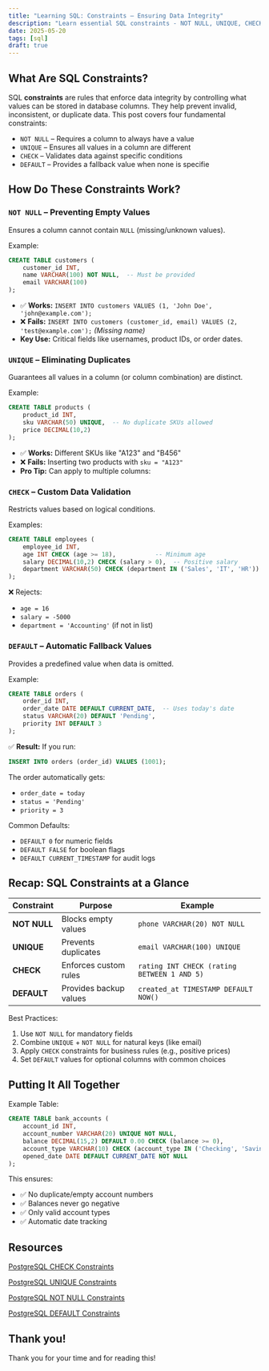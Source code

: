 ```yaml
---
title: "Learning SQL: Constraints – Ensuring Data Integrity"
description: "Learn essential SQL constraints - NOT NULL, UNIQUE, CHECK, and DEFAULT - to enforce data integrity and maintain database accuracy with practical examples."
date: 2025-05-20
tags: [sql]
draft: true
---
```


## What Are SQL Constraints?

SQL **constraints** are rules that enforce data integrity by controlling what values can be stored in database columns. They help prevent invalid, inconsistent, or duplicate data. This post covers four fundamental constraints:

- `NOT NULL` – Requires a column to always have a value
- `UNIQUE` – Ensures all values in a column are different
- `CHECK` – Validates data against specific conditions
- `DEFAULT` – Provides a fallback value when none is specifie

## How Do These Constraints Work?

### `NOT NULL` – Preventing Empty Values

Ensures a column cannot contain `NULL` (missing/unknown values).

Example:

```sql
CREATE TABLE customers (  
    customer_id INT,  
    name VARCHAR(100) NOT NULL,  -- Must be provided  
    email VARCHAR(100)  
);  
```

- ✅ **Works:** `INSERT INTO customers VALUES (1, 'John Doe', 'john@example.com');`
- ❌ **Fails:** `INSERT INTO customers (customer_id, email) VALUES (2, 'test@example.com');` *(Missing name)*
- **Key Use:** Critical fields like usernames, product IDs, or order dates.

### `UNIQUE` – Eliminating Duplicates

Guarantees all values in a column (or column combination) are distinct.

Example:

```sql
CREATE TABLE products (  
    product_id INT,  
    sku VARCHAR(50) UNIQUE,  -- No duplicate SKUs allowed  
    price DECIMAL(10,2)  
);  
```

- ✅ **Works:** Different SKUs like "A123" and "B456"
- ❌ **Fails:** Inserting two products with `sku = "A123"`
- **Pro Tip:** Can apply to multiple columns:

### `CHECK` – Custom Data Validation

Restricts values based on logical conditions.

Examples:

```sql
CREATE TABLE employees (  
    employee_id INT,  
    age INT CHECK (age >= 18),           -- Minimum age  
    salary DECIMAL(10,2) CHECK (salary > 0),  -- Positive salary  
    department VARCHAR(50) CHECK (department IN ('Sales', 'IT', 'HR'))  
);  
```

❌ Rejects:

- `age = 16`
- `salary = -5000`
- `department = 'Accounting'` (if not in list)

### `DEFAULT` – Automatic Fallback Values

Provides a predefined value when data is omitted.

Example:

```sql
CREATE TABLE orders (  
    order_id INT,  
    order_date DATE DEFAULT CURRENT_DATE,  -- Uses today's date  
    status VARCHAR(20) DEFAULT 'Pending',  
    priority INT DEFAULT 3  
);  
```

✅ **Result:** If you run:

```sql
INSERT INTO orders (order_id) VALUES (1001);  
```

The order automatically gets:

- `order_date = today`
- `status = 'Pending'`
- `priority = 3`

Common Defaults:

- `DEFAULT 0` for numeric fields
- `DEFAULT FALSE` for boolean flags
- `DEFAULT CURRENT_TIMESTAMP` for audit logs

## Recap: SQL Constraints at a Glance

| **Constraint** | **Purpose** | **Example** |
| --- | --- | --- |
| **NOT NULL** | Blocks empty values | `phone VARCHAR(20) NOT NULL` |
| **UNIQUE** | Prevents duplicates | `email VARCHAR(100) UNIQUE` |
| **CHECK** | Enforces custom rules | `rating INT CHECK (rating BETWEEN 1 AND 5)` |
| **DEFAULT** | Provides backup values | `created_at TIMESTAMP DEFAULT NOW()` |

Best Practices:

1. Use `NOT NULL` for mandatory fields
2. Combine `UNIQUE` + `NOT NULL` for natural keys (like email)
3. Apply `CHECK` constraints for business rules (e.g., positive prices)
4. Set `DEFAULT` values for optional columns with common choices

## Putting It All Together

Example Table:

```sql
CREATE TABLE bank_accounts (  
    account_id INT,  
    account_number VARCHAR(20) UNIQUE NOT NULL,  
    balance DECIMAL(15,2) DEFAULT 0.00 CHECK (balance >= 0),  
    account_type VARCHAR(10) CHECK (account_type IN ('Checking', 'Savings')),  
    opened_date DATE DEFAULT CURRENT_DATE NOT NULL  
);  
```

This ensures:

- ✅ No duplicate/empty account numbers
- ✅ Balances never go negative
- ✅ Only valid account types
- ✅ Automatic date tracking

## Resources

[PostgreSQL CHECK Constraints](https://neon.tech/postgresql/postgresql-tutorial/postgresql-check-constraint)

[PostgreSQL UNIQUE Constraints](https://neon.tech/postgresql/postgresql-tutorial/postgresql-unique-constraint)

[PostgreSQL NOT NULL Constraints](https://neon.tech/postgresql/postgresql-tutorial/postgresql-not-null-constraint)

[PostgreSQL DEFAULT Constraints](https://neon.tech/postgresql/postgresql-tutorial/postgresql-default-value)

## Thank you!

Thank you for your time and for reading this!